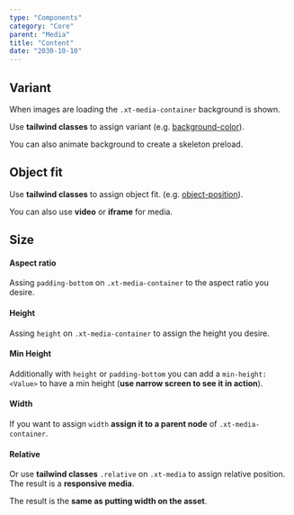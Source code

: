 ```yaml
---
type: "Components"
category: "Core"
parent: "Media"
title: "Content"
date: "2030-10-10"
---
```


## Variant

When images are loading the `.xt-media-container` background is shown.

Use **tailwind classes** to assign variant (e.g. [background-color](https://tailwindcss.com/docs/background-color)).

You can also animate background to create a skeleton preload.

<demo>
  <demoinline src="demos/components/media/variant">
  </demoinline>
</demo>

## Object fit

Use **tailwind classes** to assign object fit. (e.g. [object-position](https://tailwindcss.com/docs/object-position)).

<demo>
  <demoinline src="demos/components/media/cover">
  </demoinline>
  <demoinline src="demos/components/media/contain">
  </demoinline>
</demo>

You can also use **video** or **iframe** for media.

<demo>
  <demoinline src="demos/components/media/video">
  </demoinline>
  <demoinline src="demos/components/media/iframe">
  </demoinline>
</demo>

## Size

#### Aspect ratio

Assing `padding-bottom` on `.xt-media-container` to the aspect ratio you desire.

<demo>
  <demoinline src="demos/components/media/ratio">
  </demoinline>
</demo>

#### Height

Assing `height` on `.xt-media-container` to assign the height you desire.

<demo>
  <demoinline src="demos/components/media/height">
  </demoinline>
</demo>

#### Min Height

Additionally with `height` or `padding-bottom` you can add a `min-height: <Value>` to have a min height (**use narrow screen to see it in action**).

<demo>
  <demoinline src="demos/components/media/min-height">
  </demoinline>
</demo>

#### Width

If you want to assign `width` **assign it to a parent node** of `.xt-media-container`.

<demo>
  <demoinline src="demos/components/media/width">
  </demoinline>
</demo>

#### Relative

Or use **tailwind classes** `.relative` on `.xt-media` to assign relative position. The result is a **responsive media**.

The result is the **same as putting width on the asset**.

<demo>
  <demoinline src="demos/components/media/responsive">
  </demoinline>
</demo>
